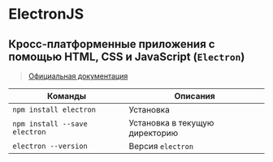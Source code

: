 # ElectronJS

## Кросс-платформенные приложения с помощью HTML, CSS и JavaScript (`Electron`)

> [Официальная документация](https://electronjs.org/docs?)

| Команды | Описания |
| ------- | -------- |
| `npm install electron` | Установка |
| `npm install --save electron` | Установка в текущую директорию |
| `electron --version` | Версия `electron` |
